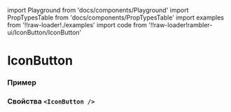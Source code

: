 import Playground from 'docs/components/Playground'
import PropTypesTable from 'docs/components/PropTypesTable'
import examples from '!!raw-loader!./examples'
import code from '!!raw-loader!rambler-ui/IconButton/IconButton'

# IconButton

### Пример
<Playground code={examples} />

### Свойства `<IconButton />`
<PropTypesTable code={code} />
